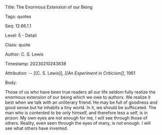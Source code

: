 Title:  The Enormous Extension of our Being

Tags:   quotes

Seq:    12.66.1.1

Level:  5 - Detail

Class:  quote

Author: C. S. Lewis

Timestamp: 20230210243838

Attribution: -- [[C. S. Lewis]], *[[An Experiment in Criticism]]*, 1961

Body:

Those of us who have been true readers all our life seldom fully realize the enormous extension of our being which we owe to authors. We realize it best when we talk with an unliterary friend. He may be full of goodness and good sense but he inhabits a tiny world. In it, we should be suffocated. The man who is contented to be only himself, and therefore less a self, is in prison. My own eyes are not enough for me, I will see through those of others. Reality, even seen through the eyes of many, is not enough. I will see what others have invented. 

